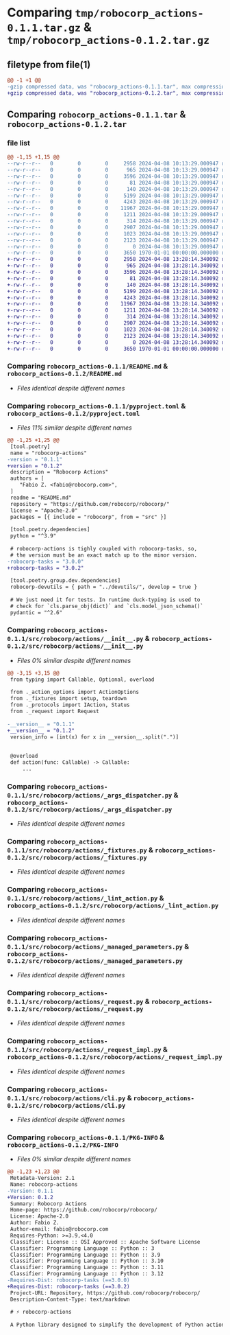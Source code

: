 # Comparing `tmp/robocorp_actions-0.1.1.tar.gz` & `tmp/robocorp_actions-0.1.2.tar.gz`

## filetype from file(1)

```diff
@@ -1 +1 @@
-gzip compressed data, was "robocorp_actions-0.1.1.tar", max compression
+gzip compressed data, was "robocorp_actions-0.1.2.tar", max compression
```

## Comparing `robocorp_actions-0.1.1.tar` & `robocorp_actions-0.1.2.tar`

### file list

```diff
@@ -1,15 +1,15 @@
--rw-r--r--   0        0        0     2958 2024-04-08 10:13:29.000947 robocorp_actions-0.1.1/README.md
--rw-r--r--   0        0        0      965 2024-04-08 10:13:29.000947 robocorp_actions-0.1.1/pyproject.toml
--rw-r--r--   0        0        0     3596 2024-04-08 10:13:29.000947 robocorp_actions-0.1.1/src/robocorp/actions/__init__.py
--rw-r--r--   0        0        0       81 2024-04-08 10:13:29.000947 robocorp_actions-0.1.1/src/robocorp/actions/__main__.py
--rw-r--r--   0        0        0      140 2024-04-08 10:13:29.000947 robocorp_actions-0.1.1/src/robocorp/actions/_action_options.py
--rw-r--r--   0        0        0     5199 2024-04-08 10:13:29.000947 robocorp_actions-0.1.1/src/robocorp/actions/_args_dispatcher.py
--rw-r--r--   0        0        0     4243 2024-04-08 10:13:29.000947 robocorp_actions-0.1.1/src/robocorp/actions/_fixtures.py
--rw-r--r--   0        0        0    11967 2024-04-08 10:13:29.000947 robocorp_actions-0.1.1/src/robocorp/actions/_lint_action.py
--rw-r--r--   0        0        0     1211 2024-04-08 10:13:29.000947 robocorp_actions-0.1.1/src/robocorp/actions/_managed_parameters.py
--rw-r--r--   0        0        0      314 2024-04-08 10:13:29.000947 robocorp_actions-0.1.1/src/robocorp/actions/_protocols.py
--rw-r--r--   0        0        0     2907 2024-04-08 10:13:29.000947 robocorp_actions-0.1.1/src/robocorp/actions/_request.py
--rw-r--r--   0        0        0     1023 2024-04-08 10:13:29.000947 robocorp_actions-0.1.1/src/robocorp/actions/_request_impl.py
--rw-r--r--   0        0        0     2123 2024-04-08 10:13:29.000947 robocorp_actions-0.1.1/src/robocorp/actions/cli.py
--rw-r--r--   0        0        0        0 2024-04-08 10:13:29.000947 robocorp_actions-0.1.1/src/robocorp/actions/py.typed
--rw-r--r--   0        0        0     3650 1970-01-01 00:00:00.000000 robocorp_actions-0.1.1/PKG-INFO
+-rw-r--r--   0        0        0     2958 2024-04-08 13:28:14.340092 robocorp_actions-0.1.2/README.md
+-rw-r--r--   0        0        0      965 2024-04-08 13:28:14.340092 robocorp_actions-0.1.2/pyproject.toml
+-rw-r--r--   0        0        0     3596 2024-04-08 13:28:14.340092 robocorp_actions-0.1.2/src/robocorp/actions/__init__.py
+-rw-r--r--   0        0        0       81 2024-04-08 13:28:14.340092 robocorp_actions-0.1.2/src/robocorp/actions/__main__.py
+-rw-r--r--   0        0        0      140 2024-04-08 13:28:14.340092 robocorp_actions-0.1.2/src/robocorp/actions/_action_options.py
+-rw-r--r--   0        0        0     5199 2024-04-08 13:28:14.340092 robocorp_actions-0.1.2/src/robocorp/actions/_args_dispatcher.py
+-rw-r--r--   0        0        0     4243 2024-04-08 13:28:14.340092 robocorp_actions-0.1.2/src/robocorp/actions/_fixtures.py
+-rw-r--r--   0        0        0    11967 2024-04-08 13:28:14.340092 robocorp_actions-0.1.2/src/robocorp/actions/_lint_action.py
+-rw-r--r--   0        0        0     1211 2024-04-08 13:28:14.340092 robocorp_actions-0.1.2/src/robocorp/actions/_managed_parameters.py
+-rw-r--r--   0        0        0      314 2024-04-08 13:28:14.340092 robocorp_actions-0.1.2/src/robocorp/actions/_protocols.py
+-rw-r--r--   0        0        0     2907 2024-04-08 13:28:14.340092 robocorp_actions-0.1.2/src/robocorp/actions/_request.py
+-rw-r--r--   0        0        0     1023 2024-04-08 13:28:14.340092 robocorp_actions-0.1.2/src/robocorp/actions/_request_impl.py
+-rw-r--r--   0        0        0     2123 2024-04-08 13:28:14.340092 robocorp_actions-0.1.2/src/robocorp/actions/cli.py
+-rw-r--r--   0        0        0        0 2024-04-08 13:28:14.340092 robocorp_actions-0.1.2/src/robocorp/actions/py.typed
+-rw-r--r--   0        0        0     3650 1970-01-01 00:00:00.000000 robocorp_actions-0.1.2/PKG-INFO
```

### Comparing `robocorp_actions-0.1.1/README.md` & `robocorp_actions-0.1.2/README.md`

 * *Files identical despite different names*

### Comparing `robocorp_actions-0.1.1/pyproject.toml` & `robocorp_actions-0.1.2/pyproject.toml`

 * *Files 11% similar despite different names*

```diff
@@ -1,25 +1,25 @@
 [tool.poetry]
 name = "robocorp-actions"
-version = "0.1.1"
+version = "0.1.2"
 description = "Robocorp Actions"
 authors = [
 	"Fabio Z. <fabio@robocorp.com>",
 ]
 readme = "README.md"
 repository = "https://github.com/robocorp/robocorp/"
 license = "Apache-2.0"
 packages = [{ include = "robocorp", from = "src" }]
 
 [tool.poetry.dependencies]
 python = "^3.9"
 
 # robocorp-actions is tighly coupled with robocorp-tasks, so,
 # the version must be an exact match up to the minor version.
-robocorp-tasks = "3.0.0"
+robocorp-tasks = "3.0.2"
 
 [tool.poetry.group.dev.dependencies]
 robocorp-devutils = { path = "../devutils/", develop = true }
 
 # We just need it for tests. In runtime duck-typing is used to
 # check for `cls.parse_obj(dict)` and `cls.model_json_schema()`
 pydantic = "^2.6"
```

### Comparing `robocorp_actions-0.1.1/src/robocorp/actions/__init__.py` & `robocorp_actions-0.1.2/src/robocorp/actions/__init__.py`

 * *Files 0% similar despite different names*

```diff
@@ -3,15 +3,15 @@
 from typing import Callable, Optional, overload
 
 from ._action_options import ActionOptions
 from ._fixtures import setup, teardown
 from ._protocols import IAction, Status
 from ._request import Request
 
-__version__ = "0.1.1"
+__version__ = "0.1.2"
 version_info = [int(x) for x in __version__.split(".")]
 
 
 @overload
 def action(func: Callable) -> Callable:
     ...
```

### Comparing `robocorp_actions-0.1.1/src/robocorp/actions/_args_dispatcher.py` & `robocorp_actions-0.1.2/src/robocorp/actions/_args_dispatcher.py`

 * *Files identical despite different names*

### Comparing `robocorp_actions-0.1.1/src/robocorp/actions/_fixtures.py` & `robocorp_actions-0.1.2/src/robocorp/actions/_fixtures.py`

 * *Files identical despite different names*

### Comparing `robocorp_actions-0.1.1/src/robocorp/actions/_lint_action.py` & `robocorp_actions-0.1.2/src/robocorp/actions/_lint_action.py`

 * *Files identical despite different names*

### Comparing `robocorp_actions-0.1.1/src/robocorp/actions/_managed_parameters.py` & `robocorp_actions-0.1.2/src/robocorp/actions/_managed_parameters.py`

 * *Files identical despite different names*

### Comparing `robocorp_actions-0.1.1/src/robocorp/actions/_request.py` & `robocorp_actions-0.1.2/src/robocorp/actions/_request.py`

 * *Files identical despite different names*

### Comparing `robocorp_actions-0.1.1/src/robocorp/actions/_request_impl.py` & `robocorp_actions-0.1.2/src/robocorp/actions/_request_impl.py`

 * *Files identical despite different names*

### Comparing `robocorp_actions-0.1.1/src/robocorp/actions/cli.py` & `robocorp_actions-0.1.2/src/robocorp/actions/cli.py`

 * *Files identical despite different names*

### Comparing `robocorp_actions-0.1.1/PKG-INFO` & `robocorp_actions-0.1.2/PKG-INFO`

 * *Files 0% similar despite different names*

```diff
@@ -1,23 +1,23 @@
 Metadata-Version: 2.1
 Name: robocorp-actions
-Version: 0.1.1
+Version: 0.1.2
 Summary: Robocorp Actions
 Home-page: https://github.com/robocorp/robocorp/
 License: Apache-2.0
 Author: Fabio Z.
 Author-email: fabio@robocorp.com
 Requires-Python: >=3.9,<4.0
 Classifier: License :: OSI Approved :: Apache Software License
 Classifier: Programming Language :: Python :: 3
 Classifier: Programming Language :: Python :: 3.9
 Classifier: Programming Language :: Python :: 3.10
 Classifier: Programming Language :: Python :: 3.11
 Classifier: Programming Language :: Python :: 3.12
-Requires-Dist: robocorp-tasks (==3.0.0)
+Requires-Dist: robocorp-tasks (==3.0.2)
 Project-URL: Repository, https://github.com/robocorp/robocorp/
 Description-Content-Type: text/markdown
 
 # ⚡️ robocorp-actions
 
 A Python library designed to simplify the development of Python actions _(AI or otherwise)_ to be run with the [Robocorp Action Server](../action_server/).
```

